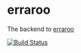 # erraroo

The backend to [erraroo](http://erraroo.com)

[![Build Status](https://travis-ci.org/erraroo/erraroo.svg?branch=master)](https://travis-ci.org/erraroo/erraroo)
